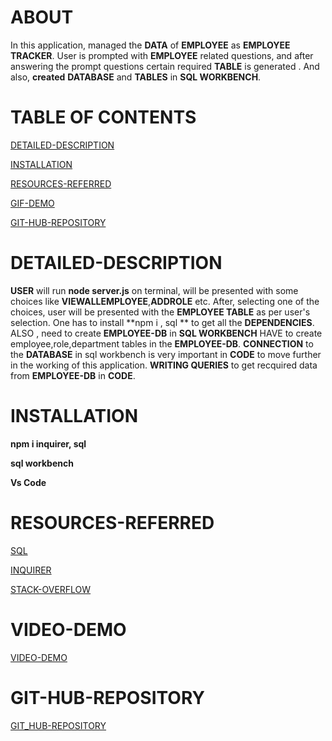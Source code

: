 # ABOUT

In this application, managed the **DATA** of **EMPLOYEE** as 
**EMPLOYEE TRACKER**. User is prompted with **EMPLOYEE** related 
questions, and after answering the prompt questions certain required
**TABLE** is generated . And also, **created** **DATABASE** and **TABLES**
in **SQL WORKBENCH**.

# TABLE OF CONTENTS

[DETAILED-DESCRIPTION](#DETAILED-DESCRIPTION)

[INSTALLATION](#INSTALLATION)

[RESOURCES-REFERRED](#RESOURCES-REFERRED)

[GIF-DEMO](#GIF-DEMO)

[GIT-HUB-REPOSITORY](#GIT-HUB-REPOSITORY)


# DETAILED-DESCRIPTION

**USER** will run **node server.js** on terminal,
will be presented with some choices  like **VIEWALLEMPLOYEE**,**ADDROLE** etc.
After, selecting one of the choices, user will be presented with the **EMPLOYEE TABLE** as per user's selection. One has to install **npm i , sql ** to get all 
the **DEPENDENCIES**. ALSO , need to create **EMPLOYEE-DB** in **SQL WORKBENCH**
HAVE to create employee,role,department tables in the **EMPLOYEE-DB**.
**CONNECTION** to the **DATABASE** in sql workbench is very important in **CODE** to move further in the working of this application. **WRITING QUERIES** to get recquired data from **EMPLOYEE-DB** in **CODE**.

# INSTALLATION

**npm i inquirer, sql**

**sql workbench**

**Vs Code**


# **RESOURCES-REFERRED**

[SQL](https://sqlbolt.com/lesson/introduction)

[INQUIRER](https://www.npmjs.com/package/inquirer)

[STACK-OVERFLOW](https://stackoverflow.com/questions/5706437/whats-the-difference-between-inner-join-left-join-right-join-and-full-join/6188334)


# **VIDEO-DEMO**
[VIDEO-DEMO](https://drive.google.com/file/d/1VpRzkYZA1K5J7FgAv-FjrdB7UWkij6Hz/view)


# **GIT-HUB-REPOSITORY**


[GIT_HUB-REPOSITORY](https://github.com/nehreetkaur/employeetrackerhmk12)


